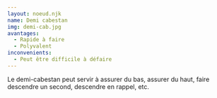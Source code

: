 ```yaml
---
layout: noeud.njk
name: Demi cabestan
img: demi-cab.jpg
avantages:
  - Rapide à faire
  - Polyvalent
inconvenients:
  - Peut être difficile à défaire
---
```


Le demi-cabestan peut servir à assurer du bas, assurer du haut, faire descendre un second, descendre en rappel, etc.

